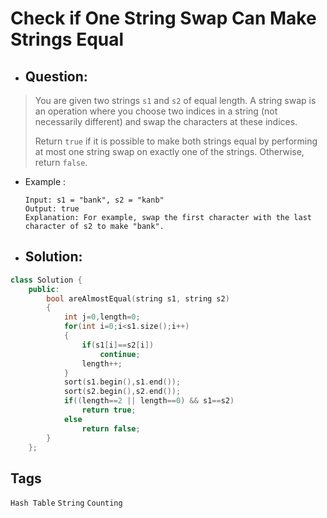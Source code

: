 # Check if One String Swap Can Make Strings Equal
- ## Question:
>You are given two strings `s1` and `s2` of equal length. A string swap is an operation where you choose two indices in a string (not necessarily different) 
>and swap the characters at these indices.
>
>Return `true` if it is possible to make both strings equal by performing at most one string swap on exactly one of the strings. Otherwise, return `false`.

- Example :

      Input: s1 = "bank", s2 = "kanb"
      Output: true
      Explanation: For example, swap the first character with the last character of s2 to make "bank".
      
- ## Solution:
```cpp
class Solution {
	public:
		bool areAlmostEqual(string s1, string s2) 
		{
			int j=0,length=0;
			for(int i=0;i<s1.size();i++)
			{
				if(s1[i]==s2[i])
					continue;
				length++;
			}
			sort(s1.begin(),s1.end());
			sort(s2.begin(),s2.end());
			if((length==2 || length==0) && s1==s2)
				return true;
			else
				return false;
		}
	};
  ```
  
  ## Tags
  `Hash Table` `String` `Counting`
